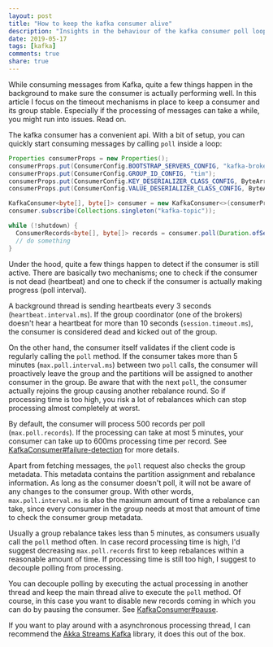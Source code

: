```yaml
---
layout: post
title: "How to keep the kafka consumer alive"
description: "Insights in the behaviour of the kafka consumer poll loop"
date: 2019-05-17
tags: [kafka]
comments: true
share: true
---
```


While consuming messages from Kafka, quite a few things happen in the background to make sure the consumer is actually performing well.
In this article I focus on the timeout mechanisms in place to keep a consumer and its group stable. 
Especially if the processing of messages can take a while, you might run into issues. Read on.   

The kafka consumer has a convenient api. With a bit of setup, you can quickly start consuming messages by calling `poll` inside a loop:
```java
Properties consumerProps = new Properties();
consumerProps.put(ConsumerConfig.BOOTSTRAP_SERVERS_CONFIG, "kafka-broker:9092");
consumerProps.put(ConsumerConfig.GROUP_ID_CONFIG, "tim");
consumerProps.put(ConsumerConfig.KEY_DESERIALIZER_CLASS_CONFIG, ByteArrayDeserializer.class);
consumerProps.put(ConsumerConfig.VALUE_DESERIALIZER_CLASS_CONFIG, ByteArrayDeserializer.class);

KafkaConsumer<byte[], byte[]> consumer = new KafkaConsumer<>(consumerProps);
consumer.subscribe(Collections.singleton("kafka-topic"));

while (!shutdown) {
  ConsumerRecords<byte[], byte[]> records = consumer.poll(Duration.ofSeconds(10));
  // do something
}
```

Under the hood, quite a few things happen to detect if the consumer is still active. There are basically two mechanisms; 
one to check if the consumer is not dead (heartbeat) and one to check if the consumer is actually making progress (poll interval).

A background thread is sending heartbeats every 3 seconds (`heartbeat.interval.ms`). If the group coordinator (one of the brokers) doesn't hear a heartbeat 
for more than 10 seconds (`session.timeout.ms`), the consumer is considered dead and kicked out of the group. 

On the other hand, the consumer itself validates if the client code is regularly calling the `poll` method. If the consumer takes more 
than 5 minutes (`max.poll.interval.ms`)  between two `poll` calls, the consumer will proactively leave the group 
and the partitions will be assigned to another consumer in the group. Be aware that with the next `poll`, the consumer actually 
rejoins the group causing another rebalance round. 
So if processing time is too high, you risk a lot of rebalances which can stop processing almost completely at worst.  
 
By default, the consumer will process 500 records per poll (`max.poll.records`). If the processing can take at most 5 minutes, 
your consumer can take up to 600ms processing time per record. 
See [KafkaConsumer#failure-detection](https://kafka.apache.org/22/javadoc/org/apache/kafka/clients/consumer/KafkaConsumer.html#failuredetection) 
for more details.

Apart from fetching messages, the `poll` request also checks the group metadata. 
This metadata contains the partition assignment and rebalance information. 
As long as the consumer doesn't poll, it will not be aware of any changes to the consumer group. 
With other words, `max.poll.interval.ms` is also the maximum amount of time a rebalance can take, 
since every consumer in the group needs at most that amount of time to check the consumer group metadata.
 
Usually a group rebalance takes less than 5 minutes, as consumers usually call the `poll` method often. 
In case record processing time is high, I'd suggest decreasing `max.poll.records` first to keep rebalances within a reasonable amount of time. 
If processing time is still too high, I suggest to decouple polling from processing. 

You can decouple polling by executing the actual processing in another thread and keep the main thread alive to execute the `poll` method.
Of course, in this case you want to disable new records coming in which you can do by pausing the consumer. 
See [KafkaConsumer#pause](https://kafka.apache.org/22/javadoc/org/apache/kafka/clients/consumer/KafkaConsumer.html#pause-java.util.Collection-).
 
If you want to play around with a asynchronous processing thread, I can recommend the 
[Akka Streams Kafka](https://doc.akka.io/docs/alpakka-kafka/current/home.html) library, it does this out of the box.  
